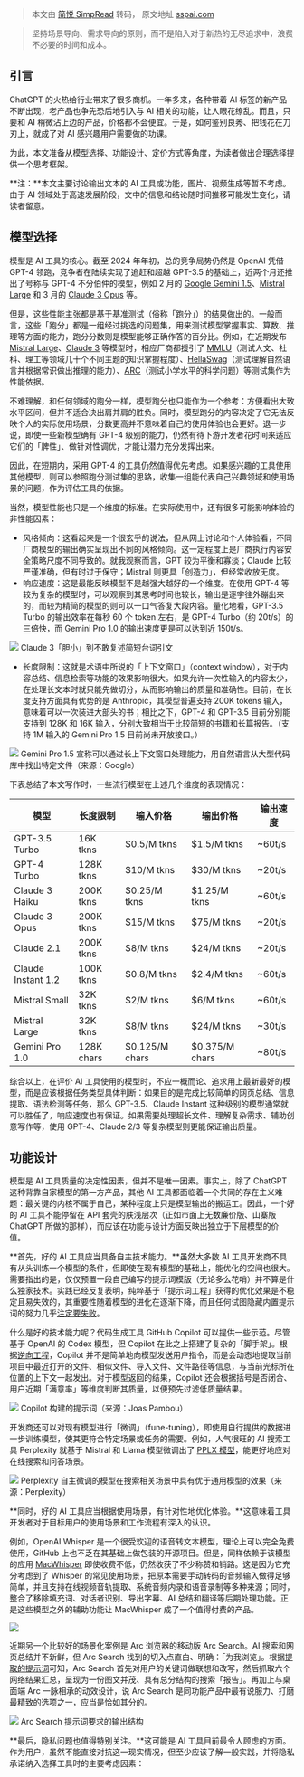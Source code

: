 > 本文由 [简悦 SimpRead](http://ksria.com/simpread/) 转码， 原文地址 [sspai.com](https://sspai.com/prime/story/ai-tools-eval)

> 坚持场景导向、需求导向的原则，而不是陷入对于新热的无尽追求中，浪费不必要的时间和成本。

引言
--

ChatGPT 的火热给行业带来了很多商机。一年多来，各种带着 AI 标签的新产品不断出现，老产品也争先恐后地引入与 AI 相关的功能，让人眼花缭乱。而且，只要和 AI 稍微沾上边的产品，价格都不会便宜。于是，如何鉴别良莠、把钱花在刀刃上，就成了对 AI 感兴趣用户需要做的功课。

为此，本文准备从模型选择、功能设计、定价方式等角度，为读者做出合理选择提供一个思考框架。

**注：**本文主要讨论输出文本的 AI 工具或功能，图片、视频生成等暂不考虑。由于 AI 领域处于高速发展阶段，文中的信息和结论随时间推移可能发生变化，请读者留意。

模型选择
----

模型是 AI 工具的核心。截至 2024 年年初，总的竞争局势仍然是 OpenAI 凭借 GPT-4 领跑，竞争者在陆续实现了追赶和超越 GPT-3.5 的基础上，近两个月还推出了号称与 GPT-4 不分伯仲的模型，例如 2 月的 [Google Gemini 1.5](https://sspai.com/link?target=https%3A%2F%2Fblog.google%2Ftechnology%2Fai%2Fgoogle-gemini-next-generation-model-february-2024%2F)、[Mistral Large](https://sspai.com/link?target=https%3A%2F%2Fmistral.ai%2Fnews%2Fmistral-large%2F) 和 3 月的 [Claude 3 Opus](https://sspai.com/link?target=https%3A%2F%2Fwww.anthropic.com%2Fnews%2Fclaude-3-family) 等。

但是，这些性能主张都是基于基准测试（俗称「跑分」）的结果做出的。一般而言，这些「跑分」都是一组经过挑选的问题集，用来测试模型掌握事实、算数、推理等方面的能力，跑分分数则是模型能够正确作答的百分比。例如，在近期发布 [Mistral Large](https://sspai.com/link?target=https%3A%2F%2Fmistral.ai%2Fnews%2Fmistral-large%2F)、[Claude 3](https://sspai.com/link?target=https%3A%2F%2Fwww.anthropic.com%2Fnews%2Fclaude-3-family) 等模型时，相应厂商都援引了 [MMLU](https://sspai.com/link?target=https%3A%2F%2Fpaperswithcode.com%2Fdataset%2Fmmlu)（测试人文、社科、理工等领域几十个不同主题的知识掌握程度）、[HellaSwag](https://sspai.com/link?target=https%3A%2F%2Fhuggingface.co%2Fdatasets%2FRowan%2Fhellaswag)（测试理解自然语言并根据常识做出推理的能力）、[ARC](https://sspai.com/link?target=https%3A%2F%2Fallenai.org%2Fdata%2Farc)（测试小学水平的科学问题）等测试集作为性能依据。

不难理解，和任何领域的跑分一样，模型跑分也只能作为一个参考：方便看出大致水平区间，但并不适合决出肩并肩的胜负。同时，模型跑分的内容决定了它无法反映个人的实际使用场景，分数更高并不意味着自己的使用体验也会更好。退一步说，即使一些新模型确有 GPT-4 级别的能力，仍然有待下游开发者花时间来适应它们的「脾性」、做针对性调优，才能让潜力充分发挥出来。

因此，在短期内，采用 GPT-4 的工具仍然值得优先考虑。如果感兴趣的工具使用其他模型，则可以参照跑分测试集的思路，收集一组能代表自己兴趣领域和使用场景的问题，作为评估工具的依据。

当然，模型性能也只是一个维度的标准。在实际使用中，还有很多可能影响体验的非性能因素：

*   风格倾向：这看起来是一个很玄乎的说法，但从网上讨论和个人体验看，不同厂商模型的输出确实呈现出不同的风格倾向。这一定程度上是厂商执行内容安全策略尺度不同导致的。就我观察而言，GPT 较为平衡和寡淡；Claude 比较严谨准确，但有时过于保守；Mistral 则更具「创造力」，但经常收放无度。
*   响应速度：这是最能反映模型不是越强大越好的一个维度。在使用 GPT-4 等较为复杂的模型时，可以观察到其思考时间也较长，输出是逐字往外蹦出来的，而较为精简的模型的则可以一口气答复大段内容。量化地看，GPT-3.5 Turbo 的输出效率在每秒 60 个 token 左右，是 GPT-4 Turbo（约 20t/s）的三倍快，而 Gemini Pro 1.0 的输出速度更是可以达到近 150t/s。

![](https://cdn.sspai.com/2024/03/20/1aa42bcece02efc5bd6a40ce440f29d3.png?imageView2/2/format/webp) Claude 3「胆小」到不敢复述简短台词引文

*   长度限制：这就是术语中所说的「上下文窗口」（context window），对于内容总结、信息检索等功能的效果影响很大。如果允许一次性输入的内容太少，在处理长文本时就只能先做切分，从而影响输出的质量和准确性。目前，在长度支持方面具有优势的是 Anthropic，其模型普遍支持 200K tokens 输入，意味着可以一次装进大部头的书；相比之下，GPT-4 和 GPT-3.5 目前分别能支持到 128K 和 16K 输入，分别大致相当于比较简短的书籍和长篇报告。（支持 1M 输入的 Gemini Pro 1.5 目前尚未开放接口。）

![](https://cdn.sspai.com/2024/03/20/08f26d02e9713338d4eea965350fb334.png?imageView2/2/format/webp) Gemini Pro 1.5 宣称可以通过长上下文窗口处理能力，用自然语言从大型代码库中找出特定文件（来源：Google）

下表总结了本文写作时，一些流行模型在上述几个维度的表现情况：

<table><thead><tr><th>模型</th><th class="">长度限制</th><th>输入价格</th><th>输出价格</th><th>输出速度</th></tr></thead><tbody><tr><td>GPT-3.5 Turbo</td><td>16K tkns</td><td>$0.5/M tkns</td><td>$1.5/M tkns</td><td>~60t/s</td></tr><tr><td>GPT-4 Turbo</td><td>128K tkns</td><td>$10/M tkns</td><td>$30/M tkns</td><td>~20t/s</td></tr><tr><td>Claude 3 Haiku</td><td>200K tkns</td><td>$0.25/M tkns</td><td>$1.25/M tkns</td><td>~60t/s</td></tr><tr><td>Claude 3 Opus</td><td>200K tkns</td><td>$15/M tkns</td><td>$75/M tkns</td><td>~20t/s</td></tr><tr><td>Claude 2.1</td><td class="">200K tkns</td><td>$8/M tkns</td><td>$24/M tkns</td><td>~20t/s</td></tr><tr><td>Claude Instant 1.2</td><td>100K tkns</td><td>$0.8/M tkns</td><td>$2.4/M tkns</td><td>~60t/s</td></tr><tr><td>Mistral Small</td><td>32K tkns</td><td>$2/M tkns</td><td>$6/M tkns</td><td>~60t/s</td></tr><tr><td>Mistral Large</td><td class="">32K tkns</td><td>$8/M tkns</td><td>$24/M tkns</td><td>~30t/s</td></tr><tr><td>Gemini Pro 1.0</td><td>128K chars</td><td>$0.125/M chars</td><td>$0.375/M chars</td><td>~80t/s</td></tr></tbody></table>

综合以上，在评价 AI 工具使用的模型时，不应一概而论、追求用上最新最好的模型，而是应该根据任务类型具体判断：如果目的是完成比较简单的网页总结、信息提取、语法检测等任务，那么 GPT-3.5、Claude Instant 这种级别的模型通常就可以胜任了，响应速度也有保证。如果需要处理超长文件、理解复杂需求、辅助创意写作等，使用 GPT-4、Claude 2/3 等复杂模型则更能保证输出质量。

功能设计
----

模型是 AI 工具质量的决定性因素，但并不是唯一因素。事实上，除了 ChatGPT 这种背靠自家模型的第一方产品，其他 AI 工具都面临着一个共同的存在主义难题：最关键的内核不属于自己，某种程度上只是模型输出的搬运工。因此，一个好的 AI 工具不能停留在 API 套壳的肤浅层次（正如市面上无数廉价版、山寨版 ChatGPT 所做的那样），而应该在功能与设计方面反映出独立于下层模型的价值。

**首先，好的 AI 工具应当具备自主技术能力。**虽然大多数 AI 工具开发商不具有从头训练一个模型的条件，但即使在现有模型的基础上，能优化的空间也很大。需要指出的是，仅仅预置一段自己编写的提示词模版（无论多么花哨）并不算是什么独家技术。实践已经反复表明，纯粹基于「提示词工程」获得的优化效果是不稳定且易失效的，其重要性随着模型的进化在逐渐下降，而且任何试图隐藏内置提示词的努力几乎[注定要失败](https://sspai.com/link?target=https%3A%2F%2Fgithub.com%2Fjujumilk3%2Fleaked-system-prompts%2Ftree%2Fmain)。

什么是好的技术能力呢？代码生成工具 GitHub Copilot 可以提供一些示范。尽管基于 OpenAI 的 Codex 模型，但 Copilot 在此之上搭建了复杂的「脚手架」。根据[逆向工程](https://sspai.com/link?target=https%3A%2F%2Fthakkarparth007.github.io%2Fcopilot-explorer%2Fposts%2Fcopilot-internals.html)，Copilot 并不是简单地向模型发送用户指令，而是会动态地提取当前项目中最近打开的文件、相似文件、导入文件、文件路径等信息，与当前光标所在位置的上下文一起发出。对于模型返回的结果，Copilot 还会根据括号是否闭合、用户近期「满意率」等维度判断其质量，以便预先过滤低质量结果。

![](https://cdn.sspai.com/2024/03/20/531372ac158ed8a01b8f01cbc5a49237.png?imageView2/2/format/webp) Copilot 构建的提示词（来源：Joas Pambou）

开发商还可以对现有模型进行「微调」（fune-tuning），即使用自行提供的数据进一步训练模型，使其更符合特定场景或任务的需要。例如，人气很旺的 AI 搜索工具 Perplexity 就基于 Mistral 和 Llama 模型微调出了 [PPLX 模型](https://sspai.com/link?target=https%3A%2F%2Fwww.perplexity.ai%2Fhub%2Fblog%2Fintroducing-pplx-online-llms)，能更好地应对在线搜索和问答场景。

![](https://cdn.sspai.com/2024/03/20/3dda4449d40da88c2b7c21d5b843f669.png?imageView2/2/format/webp) Perplexity 自主微调的模型在搜索相关场景中具有优于通用模型的效果（来源：Perplexity）

**同时，好的 AI 工具应当根据使用场景，有针对性地优化体验。**这意味着工具开发者对于目标用户的使用场景和工作流程有深入的认识。

例如，OpenAI Whisper 是一个很受欢迎的语音转文本模型，理论上可以完全免费使用，GitHub 上也不乏在其基础上做包装的开源项目。但是，同样依赖于该模型的应用 [MacWhisper](https://sspai.com/link?target=https%3A%2F%2Fgoodsnooze.gumroad.com%2Fl%2Fmacwhisper) 即使收费不低，仍然收获了不少称赞和销路。这是因为它充分考虑到了 Whisper 的常见使用场景，把原本需要手动转码的音频输入做得足够简单，并且支持在线视频音轨提取、系统音频内录和语音录制等多种来源；同时，整合了移除填充词、对话者识别、导出字幕、AI 总结和翻译等后期处理功能。正是这些模型之外的辅助功能让 MacWhisper 成了一个值得付费的产品。

![](https://cdn.sspai.com/2024/03/20/7169e731dd6694dd850bdfe4770e6e4a.png?imageView2/2/format/webp)

近期另一个比较好的场景化案例是 Arc 浏览器的移动版 Arc Search。AI 搜索和网页总结并不新鲜，但 Arc Search 找到的切入点直白、明确：「为我浏览」。根据[提取的提示词](https://sspai.com/link?target=https%3A%2F%2Fgist.github.com%2Fdan-palmer%2Fd1e3469c7d4173efd0aeb0a209795f08)可知，Arc Search 首先对用户的关键词做联想和改写，然后抓取六个网络结果汇总，呈现为一份图文并茂、具有总分结构的搜索「报告」。再加上与桌面端 Arc 一脉相承的动效设计，说 Arc Search 是同功能产品中最有说服力、打磨最精致的选项之一，应当是恰如其分的。

![](https://cdn.sspai.com/2024/03/20/22e07ac290a1cbc7f3fabe890fd618f0.png?imageView2/2/format/webp) Arc Search 提示词要求的输出结构

**最后，隐私问题也值得特别关注。**这可能是 AI 工具目前最令人顾虑的方面。作为用户，虽然不能直接对抗这一现实情况，但至少应该了解一般实践，并将隐私承诺纳入选择工具时的主要考虑因素：